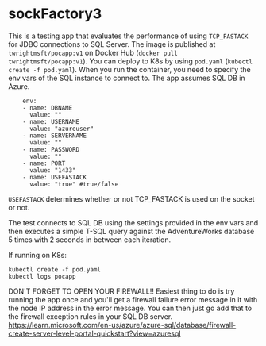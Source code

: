 # sockFactory3

This is a testing app that evaluates the performance of using `TCP_FASTACK` for JDBC connections to SQL Server.
The image is published at `twrightmsft/pocapp:v1` on Docker Hub (`docker pull twrightmsft/pocapp:v1`).
You can deploy to K8s by using `pod.yaml` (`kubectl create -f pod.yaml`).
When you run the container, you need to specify the env vars of the SQL instance to connect to.  The app assumes SQL DB in Azure.
```
    env:
    - name: DBNAME
      value: ""
    - name: USERNAME
      value: "azureuser"
    - name: SERVERNAME
      value: ""
    - name: PASSWORD
      value: ""
    - name: PORT
      value: "1433"
    - name: USEFASTACK
      value: "true" #true/false
```

`USEFASTACK` determines whether or not TCP_FASTACK is used on the socket or not.

The test connects to SQL DB using the settings provided in the env vars and then executes a simple T-SQL query against the AdventureWorks database 5 times with 2 seconds in between each iteration.

If running on K8s:

```
kubectl create -f pod.yaml
kubectl logs pocapp
```

DON'T FORGET TO OPEN YOUR FIREWALL!!  Easiest thing to do is try running the app once and you'll get a firewall failure error message in it with the node IP address in the error message. You can then just go add that to the firewall exception rules in your SQL DB server.  https://learn.microsoft.com/en-us/azure/azure-sql/database/firewall-create-server-level-portal-quickstart?view=azuresql